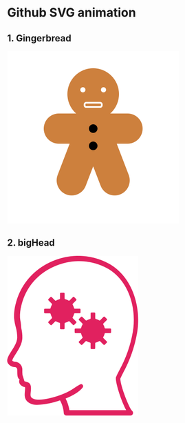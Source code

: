# Github SVG animation

## 1. Gingerbread

![gingerbread](svg/gingerbread.svg)

## 2. bigHead

![bigHead](svg/bigHead.svg)
